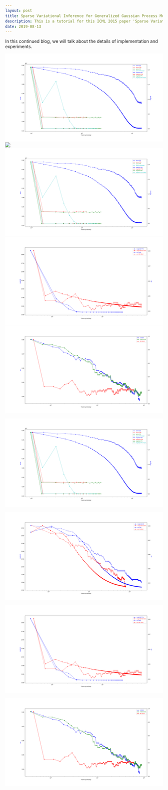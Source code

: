 ```yaml
---
layout: post
title: Sparse Variational Inference for Generalized Gaussian Process Models - Tutorial 5
description: This is a tutorial for this ICML 2015 paper 'Sparse Variational Inference for Generalized Gaussian Process Models'. This article covers the details of implementation and experiments.
date: 2019-08-13
---
```

<p>
In this continued blog, we will talk about the details of implementation and experiments.
</p>

<div>
    <img src="/img/d.png" alt="GD-FP"/>
</div>

<img src="/img/guides/github-ruby-on-rails.png"/>

<img src="/img/d.png"/>

<img src="/img/class-MC-VLB-err-musk-500.png"/>

<img src="/img/class-3SVI-err-musk-500.png"/>

![GD-FP](/img/d.png)



![GD-SDSVI](/img/class-SDSVI-VLB-err-musk-500.png)

![HMC](/img/class-MC-VLB-err-musk-500.png)

![SVI](/img/class-3SVI-err-musk-500.png)